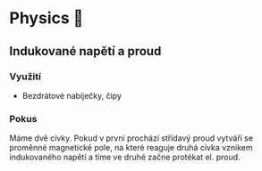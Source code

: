 # Physics 🍎

## Indukované napětí a proud

### Využití
- Bezdrátové nabíječky, čipy

### Pokus
Máme dvě cívky. Pokud v první prochází střídavý proud vytváří se proměnné magnetické pole, na které reaguje druhá cívka vznikem indukovaného napětí a tíme ve druhé začne protékat el. proud.